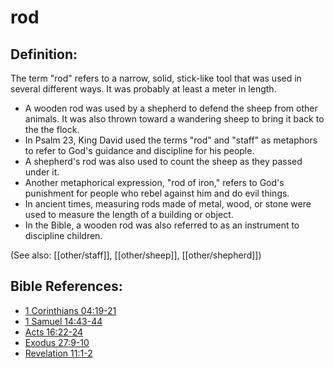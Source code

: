 # rod #

## Definition: ##

The term "rod" refers to a narrow, solid, stick-like tool that was used in several different ways. It was probably at least a meter in length.

* A wooden rod was used by a shepherd to defend the sheep from other animals. It was also thrown toward a wandering sheep to bring it back to the the flock.
* In Psalm 23, King David used the terms "rod" and "staff" as metaphors to refer to God's guidance and discipline for his people.
* A shepherd's rod was also used to count the sheep as they passed under it.
* Another metaphorical expression, "rod of iron," refers to God's punishment for people who rebel against him and do evil things.
* In ancient times, measuring rods made of metal, wood, or stone were used to measure the length of a building or object.
* In the Bible, a wooden rod was also referred to as an instrument to discipline children.

(See also: [[other/staff]], [[other/sheep]], [[other/shepherd]])

## Bible References: ##

* [1 Corinthians 04:19-21](en/tn/1co/help/04/19)
* [1 Samuel 14:43-44](en/tn/1sa/help/14/43)
* [Acts 16:22-24](en/tn/act/help/16/22)
* [Exodus 27:9-10](en/tn/exo/help/27/09)
* [Revelation 11:1-2](en/tn/rev/help/11/01)